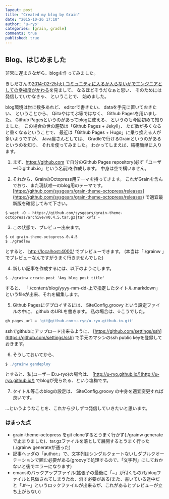 ```yaml
---
layout: post
title: "Created my blog by Grain"
date: "2015-10-26 17:10"
author: 'u-ryo'
categories: [grain, gradle]
comments: true
published: true
---
```

## Blog、はじめました

非常に遅まきながら、blogを作ってみました。

きしださんの[2014-02-25(火) コミュニティに入るか入らないかでエンジニアとしての幸福度がかわる](http://d.hatena.ne.jp/nowokay/20140225)を見まして、
なるほどそうだなぁと思い、
そのためには発信していかなきゃ、
ということで、
始めました。

blog環境は世に数多あれど、
editorで書きたい、
dataを手元に置いておきたい、
ということから、
Qiitaやはてぶ等ではなく、
Github Pagesを用いました。
Github Pagesというのがあってblogに使える、
というのも今回初めて知りました。
この場合の世の趨勢は「Github Pages + Jekyll」、
ただ数が多くなると重くなるということで、
最近は「Github Pages + Hugo」に乗り換える人が多いようですが、
Java屋さんとしては、
Gradleで行けるGrainというのがあるというのを知り、
それを使ってみました。
わかってしまえば、結構簡単に入ります。

1. まず、https://github.com で自分のGithub Pages repository(必ず「ユーザーID.github.io」という名前)を作成します。
中身は空で構いません。

2. それから、GrainのOctopress用テーマを持ってきます。
これがGrainを含んでおり、また現状唯一のblog用のテーマです。
[https://github.com/sysgears/grain-theme-octopress/releases](https://github.com/sysgears/grain-theme-octopress/releases)
で適宜最新版を確認してみて下さい。
```
$ wget -O - https://github.com/sysgears/grain-theme-octopress/archive/v0.4.5.tar.gz|tar xvfz -
```

3. この状態で、プレビュー出来ます。
```
$ cd grain-theme-octopress-0.4.5
$ ./gradlew
```
とすると、
[http://localhost:4000/](http://localhost:4000/)
でプレビューできます。
(本当は「./grainw 」でプレビューなんですがうまく行きませんでした)

4. 新しい記事を作成するには、以下のようにします。
```
$ ./grainw create-post 'Any blog post title'
```
すると、
「./content/blog/yyyy-mm-dd-上で指定したタイトル.markdown」
というfileが出来、それを編集します。

5. Github Pagesにデプロイするには、
SiteConfig.groovy という設定ファイルの中に、
github のURLを書きます。
私の場合は、↓こうでした。
```groovy
gh_pages_url = 'git@github.com:u-ryo/u-ryo.github.io.git'
```
sshでgithubにアップロード出来るように、
[https://github.com/settings/ssh](https://github.com/settings/ssh)
で手元のマシンのssh public keyを登録しておきます。

6. そうしておいてから、
```groovy
$ ./grainw gendeploy
```
とすると、私(ユーザーID:u-ryo)の場合は、
[http://u-ryo.github.io/](http://u-ryo.github.io/)
でblogが見られる、という塩梅です。

7. タイトル等このblogの設定は、
SiteConfig.groovy の中身を適宜変更すれば良いです。

...というようなことを、これから少しずつ発信していきたいと思います。

### はまった点

* grain-theme-octopress をgit cloneするとうまく行かず(./grainw generateで止まりました)、tar.gzファイルを落として展開するとうまく行った(./grainw generateが通った)
* 記事ヘッダの「author:」で、文字列はシングルクォートないしダブルクオーテーションで囲む必要がある(groovyで処理するので、「文字列」にしておかないと後でエラーになります)
* emacsのバックアップファイル(拡張子の最後に「~」が付くもの)もblogファイルと見做されてしまうため、消す必要がある(また、書いている途中だと「.#〜」というロックファイルが出来るが、これがあるとプレビューが立ち上がらない)
